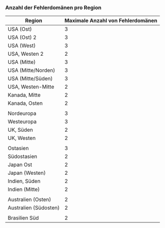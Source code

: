 ### <a name="number-of-fault-domains-per-region"></a>Anzahl der Fehlerdomänen pro Region

| Region              | Maximale Anzahl von Fehlerdomänen  |
|---------------------|-------------------------|
| USA (Ost)             | 3                       |
| USA (Ost) 2           | 3                       |
| USA (West)             | 3                       |
| USA, Westen 2           | 2                       |
| USA (Mitte)          | 3                       |
| USA (Mitte/Norden)    | 3                       |
| USA (Mitte/Süden)    | 3                       |
| USA, Westen-Mitte     | 2                       |
| Kanada, Mitte      | 2                       |
| Kanada, Osten         | 2                       |
|                     |                         |
| Nordeuropa        | 3                       |
| Westeuropa         | 3                       |
| UK, Süden            | 2                       |
| UK, Westen             | 2                       |
|                     |                         |
| Ostasien           | 3                       |
| Südostasien     | 2                       |
| Japan Ost          | 2                       |
| Japan (Westen)          | 2                       |
| Indien, Süden         | 2                       |
| Indien (Mitte)       | 2                       |
|                     |                         |
| Australien (Osten)      | 2                       |
| Australien (Südosten) | 2                       |
|                     |                         |
| Brasilien Süd        | 2                       |